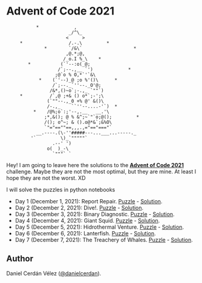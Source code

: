 # Advent of Code 2021
```
           *             ,
                       _/^\_
                      <     >
     *                 /.-.\         *
              *        `/&\`                   *
                      ,@.*;@,
                     /_o.I %_\    *
        *           (`'--:o(_@;
                   /`;--.,__ `')             *
                  ;@`o % O,*`'`&\
            *    (`'--)_@ ;o %'()\      *
                 /`;--._`''--._O'@;
                /&*,()~o`;-.,_ `""`)
     *          /`,@ ;+& () o*`;-';\
               (`""--.,_0 +% @' &()\
               /-.,_    ``''--....-'`)  *
          *    /@%;o`:;'--,.__   __.'\
              ;*,&(); @ % &^;~`"`o;@();         *
              /(); o^~; & ().o@*&`;&%O\
              `"="==""==,,,.,="=="==="`
           __.----.(\-''#####---...___...-----._
         '`         \)_`"""""`
                 .--' ')
               o(  )_-\
                 `"""` `
```
Hey! I am going to leave here the solutions to the [**Advent of Code 2021**](https://adventofcode.com/) challenge. Maybe they are not the most optimal, but they are mine. At least I hope they are not the worst. XD

I will solve the puzzles in python notebooks 

- Day 1 (December 1, 2021): Report Repair. [Puzzle](https://adventofcode.com/2021/day/1) - [Solution](notebooks/01_sonar_sweep.ipynb).
- Day 2 (December 2, 2021): Dive!. [Puzzle](https://adventofcode.com/2021/day/2) - [Solution](notebooks/02_dive!.ipynb).
- Day 3 (December 3, 2021): Binary Diagnostic. [Puzzle](https://adventofcode.com/2021/day/3) - [Solution](notebooks/03_binary_diagnostic.ipynb).
- Day 4 (December 4, 2021): Giant Squid. [Puzzle](https://adventofcode.com/2021/day/4) - [Solution](notebooks/04_giant_squid.ipynb).
- Day 5 (December 5, 2021): Hidrothermal Venture. [Puzzle](https://adventofcode.com/2021/day/5) - [Solution](notebooks/05_hidrothermal_venture.ipynb).
- Day 6 (December 6, 2021): Lanterfish. [Puzzle](https://adventofcode.com/2021/day/6) - [Solution](notebooks/06_lanternfish.ipynb).
- Day 7 (December 7, 2021): The Treachery of Whales. [Puzzle](https://adventofcode.com/2021/day/7) - [Solution](notebooks/07_the_treachery_of_whales.ipynb).



## Author

Daniel Cerdán Vélez ([@danielcerdan](https://es.linkedin.com/in/danielcerdan)).


